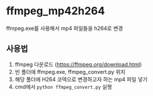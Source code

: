 # ffmpeg_mp42h264
ffmpeg.exe를 사용해서 mp4 파일들을 h264로 변경

## 사용법
1. ffmpeg 다운로드 (https://ffmpeg.org/download.html)
2. 빈 폴더에 ffmpeg.exe, ffmpeg_convert.py 위치
3. 해당 폴더에 H264 코덱으로 변경하고자 하는 mp4 파일 넣기
4. cmd에서 `python ffmpeg_convert.py` 실행

